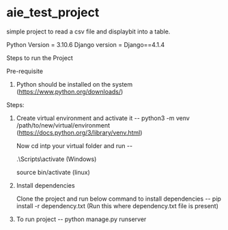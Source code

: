 # aie_test_project

simple project to read a csv file and displaybit into a table.

Python Version = 3.10.6
Django version = Django==4.1.4

Steps to run the Project

Pre-requisite 
1) Python should be installed on the system  (https://www.python.org/downloads/)

Steps:

1) Create virtual environment and activate it --
   python3 -m venv /path/to/new/virtual/environment   (https://docs.python.org/3/library/venv.html)
   
   Now cd intp your virtual folder and run --
   
   .\Scripts\activate (Windows)
   
   source bin/activate (linux)

2) Install dependencies
   
   Clone the project and run below command to install dependencies --
   pip install -r dependency.txt  (Run this where dependency.txt file is present)
   

3) To run project --
   python manage.py runserver
